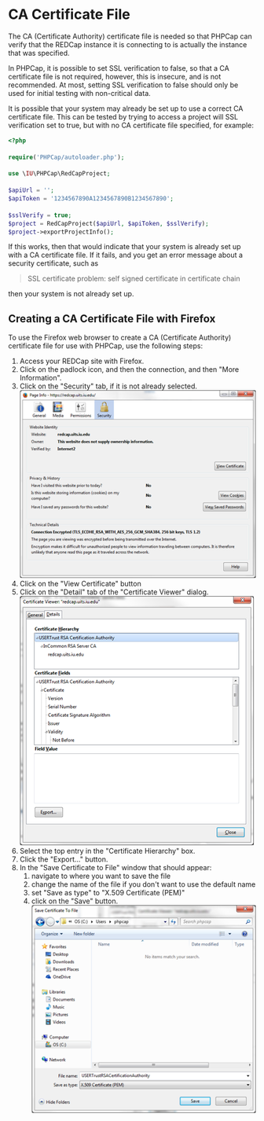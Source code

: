 CA Certificate File
=====================================================================

The CA (Certificate Authority) certificate file is needed so that PHPCap can verify that
the REDCap instance it is connecting to is actually the instance that
was specified.

In PHPCap, it is possible to set SSL verification to false, so that
a CA certificate file is not required, however, this is insecure, and
is not recommended. At most, setting SSL verification to false should
only be used for initial testing with non-critical data.

It is possible that your system may already be set up to use a correct CA certificate file.
This can be tested by trying to access a project will SSL verification set to true, but with
no CA certificate file specified, for example:

```php
<?php

require('PHPCap/autoloader.php');

use \IU\PHPCap\RedCapProject;

$apiUrl = '';
$apiToken = '1234567890A1234567890B1234567890';

$sslVerify = true;
$project = RedCapProject($apiUrl, $apiToken, $sslVerify);
$project->exportProjectInfo();
```

If this works, then that would indicate that your system is already set up with a CA certificate
file. If it fails, and you get an error message about a security certificate, such as

> SSL certificate problem: self signed certificate in certificate chain

then your system is not already set up.


Creating a CA Certificate File with Firefox
--------------------------------------------------

To use the Firefox web browser to create a CA (Certificate Authority) certificate file for use with PHPCap, use the following steps:

1. Access your REDCap site with Firefox.
2. Click on the padlock icon, and then the connection, and then "More Information".
3. Click on the "Security" tab, if it is not already selected.  
    ![Page Information](resources/page-info-security.png)  
4. Click on the "View Certificate" button
5. Click on the "Detail" tab of the "Certificate Viewer" dialog.  
    ![Certificate Viewer](resources/certificate-viewer.png)  
6. Select the top entry in the "Certificate Hierarchy" box.
7. Click the "Export..." button.
8. In the "Save Certificate to File" window that should appear:
    1. navigate to where you want to save the file
    2. change the name of the file if you don't want to use the default name
    3. set "Save as type" to "X.509 Certificate (PEM)"
    4. click on the "Save" button.  
    ![Save Certificate to File](resources/save-certificate-to-file.png)   

